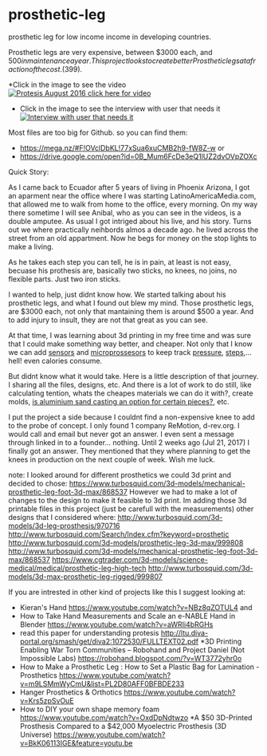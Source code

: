 # prosthetic-leg
prosthetic leg for low income income in developing countries. 

Prosthetic legs are very expensive, between $3000 each,  and $500 in maintenance a year. 
This project looks to create better Prosthetic legs at a fraction of the cost. ($399).



*Click in the image to see the video
[![Protesis August 2016 click here for video](https://i.ytimg.com/vi/ycOXtW6hJTM/1.jpg?time=1502308860567)](https://www.youtube.com/watch?v=ycOXtW6hJTM&feature=youtu.be)

* Click in the image to see the interview with user that needs it
[![Interview with user that needs it](https://i.ytimg.com/vi/e3BEWLO6Q98/2.jpg?time=1502308924221)](https://youtu.be/e3BEWLO6Q98)




Most files are too big for Github. so you can find them:
* https://mega.nz/#F!OVclDbKL!77xSua6xuCMB2h9-fW8Z-w
or 
* https://drive.google.com/open?id=0B_Mum6FcDe3eQ1lUZ2dvOVpZOXc

Quick Story:

As I came back to Ecuador after 5 years of living in Phoenix Arizona, I got an aparment near the office where I was starting LatinoAmericaMedia.com, that allowed me to walk from home to the office, every morning. On my way there sometime I will see Anibal, who as you can see in the videos, is a double amputee.
As usual I got intriged about his live, and his story. Turns out we where practically neihbords almos a decade ago. he lived across the street from an old appartment. 
Now he begs for money on the stop lights to make a living. 

As he takes each step you can tell, he is in pain, at least is not easy, becuase his prothesis are, basically two sticks, no knees, no joins, no flexible parts. Just two iron sticks. 

I wanted to help, just didnt know how. We started talking about his prosthetic legs, and what I found out blew my mind.
Those prosthetic legs, are $3000 each, not only that mantaining them is around $500 a year. And to add injury to insult, they are not that great as you can see. 

At that time, I was learning about 3d printing in my free time and was sure that I could make something way better, and cheaper. 
Not only that I know we can add  [sensors](http://www.trossenrobotics.com/c/arduino-sensors.aspx) and [microprossesors](https://www.arduino.cc/) to keep track [pressure](http://www.instructables.com/id/Arduino-pressure-sensor-FSR-with-LCD-display/), [steps](http://www.ebay.com/bhp/pressure-sensor-arduino),... hell! even calories consume.






But didnt know what it would take. Here is a little description of that journey. I sharing all the files, designs, etc. 
And there  is a lot of work to do still, like calculating tention, whats the cheapes materials we can do it with?, create molds, [is aluminium sand casting an option for certain pieces?](http://www.instructables.com/id/Learn-to-Do-Aluminum-Sand-Casting/), etc.

I put the project a side because I couldnt find a non-expensive knee to add to the probe of concept. I only found 1 company ReMotion, d-rev.org.
I would call and email but never got an answer. I even sent a message through linked in to a founder... nothing. 
Until 2 weeks ago (Jul 21, 2017) I finally got an answer. They mentioned that they where planning to get the knees in production on the next couple of week. Wish me luck.


note:
I looked around for different prosthetics we could 3d print and decided to chose:
https://www.turbosquid.com/3d-models/mechanical-prosthetic-leg-foot-3d-max/868537
However we had to make a lot of changes to the design to make it feasible to 3d print. Im adding those 3d printable files in this project (just be carefull with the measurements)
other designs that I considered where:
http://www.turbosquid.com/3d-models/3d-leg-prosthesis/970716
http://www.turbosquid.com/Search/Index.cfm?keyword=prosthetic
http://www.turbosquid.com/3d-models/prosthetic-leg-3d-max/999808
http://www.turbosquid.com/3d-models/mechanical-prosthetic-leg-foot-3d-max/868537
https://www.cgtrader.com/3d-models/science-medical/medical/prosthetic-leg-high-tech
http://www.turbosquid.com/3d-models/3d-max-prosthetic-leg-rigged/999807


If you are intrested in other kind of projects like this I suggest looking at:
* Kieran's Hand https://www.youtube.com/watch?v=NBz8qZOTUL4 
and 
* How to Take Hand Measurements and Scale an e-NABLE Hand in Blender https://www.youtube.com/watch?v=aWRIi4bRGHs
* read this paper for understanding protesis http://ltu.diva-portal.org/smash/get/diva2:1072530/FULLTEXT02.pdf
*3D Printing Enabling War Torn Communities – Robohand and Project Daniel (Not Impossible Labs) https://robohand.blogspot.com/?v=WT3772yhr0o
* How to Make a Prosthetic Leg : How to Set a Plastic Bag for Lamination - Prosthetics https://www.youtube.com/watch?v=m9LSMmWyCmU&list=PL2D80AFF0BFBDE233
* Hanger Prosthetics & Orthotics https://www.youtube.com/watch?v=Krs5zpSvOuE
* How to DIY your own shape memory foam https://www.youtube.com/watch?v=OxdDpNdtwzo
*A $50 3D-Printed Prosthesis Compared to a $42,000 Myoelectric Prosthesis (3D Universe) https://www.youtube.com/watch?v=BkK06113IGE&feature=youtu.be
